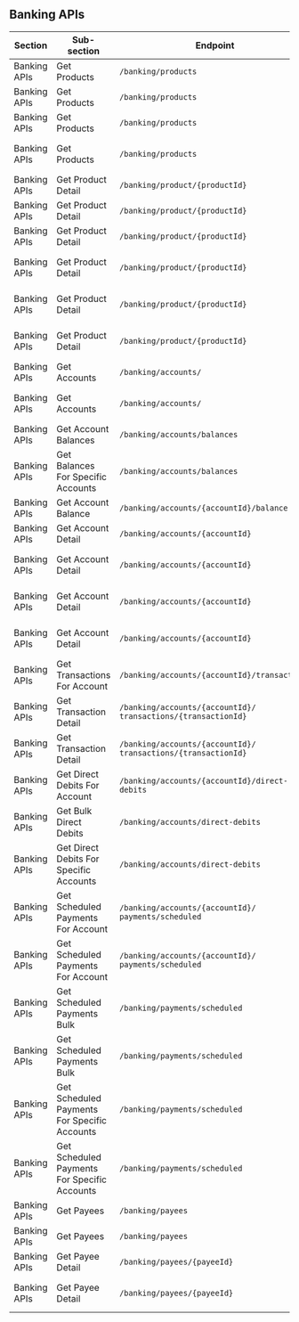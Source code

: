 ## Banking APIs

| Section         | Sub-section                                  | Endpoint                                                       | Method                                | Version | Binding Date        | Retirement Date | Date Introduced     | Date Deprecated     |
|-----------------|----------------------------------------------|----------------------------------------------------------------|---------------------------------------|---------|---------------------|-----------------|---------------------|---------------------|
| Banking APIs    | Get Products                                 | ``/banking/products``                                          | <span class="method get">GET</span>   | V1      | 2020-02-01          | 2020-09-29      | 2019-09-30, V1.0.0  | 2020-01-31, V1.2.0  |
| Banking APIs    | Get Products                                 | ``/banking/products``                                          | <span class="method get">GET</span>   | V2      | 2020-07-31          | 2021-05-31      | 2020-01-31, V1.2.0  | 2021-04-29, V1.9.0  |
| Banking APIs    | Get Products                                 | ``/banking/products``                                          | <span class="method get">GET</span>   | V3      | 2021-02-28          | 2026-05-11      | 2020-04-17, V1.3.0  | 2025-03-13, V1.34.0 |
| Banking APIs    | Get Products                                 | ``/banking/products``                                          | <span class="method get">GET</span>   | V4      | 2025-11-10          | N/A             | 2025-03-13, V1.34.0 | N/A                 |
| Banking APIs    | Get Product Detail                           | ``/banking/product/{productId}``                               | <span class="method get">GET</span>   | V1      | 2020-02-01          | 2020-09-29      | 2019-09-30, V1.0.0  | 2020-01-31, V1.2.0  |
| Banking APIs    | Get Product Detail                           | ``/banking/product/{productId}``                               | <span class="method get">GET</span>   | V2      | 2020-07-31          | 2021-05-31      | 2020-01-31, V1.2.0  | 2021-04-29, V1.9.0  |
| Banking APIs    | Get Product Detail                           | ``/banking/product/{productId}``                               | <span class="method get">GET</span>   | V3      | 2021-02-28          | 2023-02-28      | 2020-04-17, V1.3.0  | 2021-12-23, V1.15.0 |
| Banking APIs    | Get Product Detail                           | ``/banking/product/{productId}``                               | <span class="method get">GET</span>   | V4      | 2022-11-31          | 2025-11-10      | 2021-12-23, V1.15.0 | 2024-12-18, V1.33.0 |
| Banking APIs    | Get Product Detail                           | ``/banking/product/{productId}``                               | <span class="method get">GET</span>   | V5      | 2025-07-14          | 2026-05-11      | 2024-12-18, V1.33.0 | 2025-03-13, V1.34.0 |
| Banking APIs    | Get Product Detail                           | ``/banking/product/{productId}``                               | <span class="method get">GET</span>   | V6      | 2025-11-10          | N/A             | 2025-03-13, V1.34.0 | N/A                 |
| Banking APIs    | Get Accounts                                 | ``/banking/accounts/``                                         | <span class="method get">GET</span>   | V1      | 2020-07-01          | 2024-03-11      | 2019-09-30, V1.0.0  | 2022-12-22, v1.22.0 |
| Banking APIs    | Get Accounts                                 | ``/banking/accounts/``                                         | <span class="method get">GET</span>   | V2      | 2023-07-10          | N/A             | 2022-12-22, v1.22.0 | N/A                 |
| Banking APIs    | Get Account Balances                         | ``/banking/accounts/balances``                                 | <span class="method get">GET</span>   | V1      | 2020-07-01          | N/A             | 2019-09-30, V1.0.0  | N/A                 |
| Banking APIs    | Get Balances For Specific Accounts           | ``/banking/accounts/balances``                                 | <span class="method post">POST</span> | V1      | 2020-07-01          | N/A             | 2019-09-30, V1.0.0  | N/A                 |
| Banking APIs    | Get Account Balance                          | ``/banking/accounts/{accountId}/balance``                      | <span class="method get">GET</span>   | V1      | 2020-07-01          | N/A             | 2019-09-30, V1.0.0  | N/A                 |
| Banking APIs    | Get Account Detail                           | ``/banking/accounts/{accountId}``                              | <span class="method get">GET</span>   | V1      | 2020-11-01          | 2023-02-28      | 2019-09-30, V1.0.0  | 2021-12-23, V1.15.0 |
| Banking APIs    | Get Account Detail                           | ``/banking/accounts/{accountId}``                              | <span class="method get">GET</span>   | V2      | 2022-11-31          | 2024-03-11      | 2021-12-23, V1.15.0 | 2022-12-22, V1.22.0 |
| Banking APIs    | Get Account Detail                           | ``/banking/accounts/{accountId}``                              | <span class="method get">GET</span>   | V3      | 2023-07-10          | 2026-05-11      | 2022-12-22, V1.22.0 | 2025-03-13, V1.34.0 |
| Banking APIs    | Get Account Detail                           | ``/banking/accounts/{accountId}``                              | <span class="method get">GET</span>   | V4      | 2025-11-10          | N/A             | 2025-03-13, V1.34.0 | N/A                 |
| Banking APIs    | Get Transactions For Account                 | ``/banking/accounts/{accountId}/transactions``                 | <span class="method get">GET</span>   | V1      | 2020-07-01          | N/A             | 2019-09-30, V1.0.0  | N/A                 |
| Banking APIs    | Get Transaction Detail                       | ``/banking/accounts/{accountId}/``<br/>``transactions/{transactionId}``|<span class="method get">GET</span> | V1 | 2020-07-01          | 2025-11-10      | 2019-09-30, V1.0.0  | 2024-12-18, V1.33.0 |
| Banking APIs    | Get Transaction Detail                       | ``/banking/accounts/{accountId}/``<br/>``transactions/{transactionId}``|<span class="method get">GET</span> | V2 | 2025-07-14          | N/A             | 2024-12-18, V1.33.0 | N/A                 |
| Banking APIs    | Get Direct Debits For Account                | ``/banking/accounts/{accountId}/direct-debits``                | <span class="method get">GET</span>   | V1      | 2020-11-01          | N/A             | 2019-09-30, V1.0.0  | N/A                 |
| Banking APIs    | Get Bulk Direct Debits                       | ``/banking/accounts/direct-debits``                            | <span class="method get">GET</span>   | V1      | 2020-11-01          | N/A             | 2019-09-30, V1.0.0  | N/A                 |
| Banking APIs    | Get Direct Debits For Specific Accounts      | ``/banking/accounts/direct-debits``                            | <span class="method post">POST</span> | V1      | 2020-11-01          | N/A             | 2019-09-30, V1.0.0  | N/A                 |
| Banking APIs    | Get Scheduled Payments For Account           | ``/banking/accounts/{accountId}/``<br/>``payments/scheduled``  | <span class="method get">GET</span>   | V1      | 2020-11-01          | 2024-09-09      | 2019-09-30, V1.0.0  | 2023-07-08, V1.25.0 |
| Banking APIs    | Get Scheduled Payments For Account           | ``/banking/accounts/{accountId}/``<br/>``payments/scheduled``  | <span class="method get">GET</span>   | V2      | 2024-03-11          | N/A             | 2023-07-08, V1.25.0 | N/A                 |
| Banking APIs    | Get Scheduled Payments Bulk                  | ``/banking/payments/scheduled``                                | <span class="method get">GET</span>   | V1      | 2020-11-01          | 2024-09-09      | 2019-09-30, V1.0.0  | 2023-07-08, V1.25.0 |
| Banking APIs    | Get Scheduled Payments Bulk                  | ``/banking/payments/scheduled``                                | <span class="method get">GET</span>   | V2      | 2024-03-11          | N/A             | 2023-07-08, V1.25.0 | N/A                 |
| Banking APIs    | Get Scheduled Payments For Specific Accounts | ``/banking/payments/scheduled``                                | <span class="method post">POST</span> | V1      | 2020-11-01          | 2024-09-09      | 2019-09-30, V1.0.0  | 2023-07-08, V1.25.0 |
| Banking APIs    | Get Scheduled Payments For Specific Accounts | ``/banking/payments/scheduled``                                | <span class="method post">POST</span> | V2      | 2024-03-11          | N/A             | 2023-07-08, V1.25.0 | N/A                 |
| Banking APIs    | Get Payees                                   | ``/banking/payees``                                            | <span class="method get">GET</span>   | V1      | 2020-11-01          | 2022-08-31      | 2019-09-30, V1.0.0  | 2021-12-23, V1.15.0 |
| Banking APIs    | Get Payees                                   | ``/banking/payees``                                            | <span class="method get">GET</span>   | V2      | 2022-07-31          | N/A             | 2019-09-30, V1.0.0  | N/A                 |
| Banking APIs    | Get Payee Detail                             | ``/banking/payees/{payeeId}``                                  | <span class="method get">GET</span>   | V1      | 2020-11-01          | 2022-08-31      | 2019-09-30, V1.0.0  | 2021-12-23, V1.15.0 |
| Banking APIs    | Get Payee Detail                             | ``/banking/payees/{payeeId}``                                  | <span class="method get">GET</span>   | V2      | 2022-07-31          | N/A             | 2021-12-23, V1.15.0 | N/A                 |
